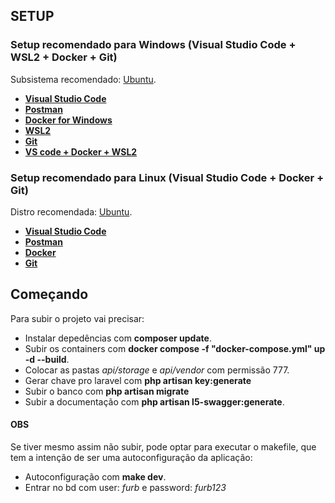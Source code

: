 ## SETUP
### Setup recomendado para Windows (Visual Studio Code + WSL2 + Docker + Git)
Subsistema recomendado: [Ubuntu](https://ubuntu.com/tutorials/install-ubuntu-on-wsl2-on-windows-10#1-overview).

- **[Visual Studio Code](https://code.visualstudio.com/download)**
- **[Postman](https://www.postman.com/downloads/)**
- **[Docker for Windows](https://docs.docker.com/desktop/install/windows-install/)**
- **[WSL2](https://docs.microsoft.com/pt-br/windows/wsl/install-win10)**
- **[Git](https://git-scm.com/download/win)**
- **[VS code + Docker + WSL2](https://code.visualstudio.com/blogs/2020/03/02/docker-in-wsl2)**

### **Setup recomendado para Linux** (Visual Studio Code + Docker + Git)
Distro recomendada: [Ubuntu](https://ubuntu.com/download/desktop).

- **[Visual Studio Code](https://code.visualstudio.com/download)**
- **[Postman](https://www.postman.com/downloads/)**
- **[Docker](https://docs.docker.com/engine/install/ubuntu/)**
- **[Git](https://git-scm.com/book/pt-br/v2/Come%C3%A7ando-Instalando-o-Git)**

## Começando
Para subir o projeto vai precisar:

- Instalar depedências com **composer update**.
- Subir os containers com **docker compose -f "docker-compose.yml" up -d --build**.
- Colocar as pastas *api/storage* e *api/vendor* com permissão 777.
- Gerar chave pro laravel com **php artisan key:generate**
- Subir o banco com **php artisan migrate**
- Subir a documentação com **php artisan l5-swagger:generate**.

#### OBS
Se tiver mesmo assim não subir, pode optar para executar o makefile, que tem a intenção de ser uma autoconfiguração da aplicação:

- Autoconfiguração com **make dev**.
- Entrar no bd com user: *furb* e password: *furb123* 